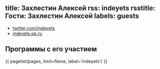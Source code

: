 title: Захлестин Алексей
rss: indeyets
rsstitle: Гости: Захлестин Алексей
labels: guests
---

- [twitter.com/indeyets](http://twitter.com/indeyets)
- [indeyets.pp.ru](http://indeyets.pp.ru/)


## Программы с его участием

{{ pagelist(pages, limit=None, label='indeyets') }}
